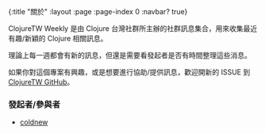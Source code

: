 {:title "關於"
 :layout :page
 :page-index 0
 :navbar? true}

ClojureTW Weekly 是由 Clojure 台灣社群所主辦的社群訊息集合，用來收集最近有趣/新穎的 Clojure 相關訊息。

理論上每一週都會有新的訊息，但還是需要看發起者是否有時間整理這些消息。


如果你對這個專案有興趣，或是想要進行協助/提供訊息，歡迎開新的 ISSUE 到 [ClojureTW GitHub](https://github.com/clojure-tw/weekly)。

### 發起者/參與者

* [coldnew](https://github.com/coldnew)
